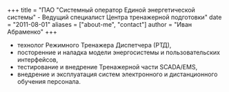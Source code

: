 +++
title = "ПАО \"Системный оператор Единой энергетической системы\" - Ведущий специалист Центра тренажерной подготовки"
date = "2011-08-01"
aliases = ["about-me", "contact"]
author = "Иван Абраменко"
+++

- технолог Режимного Тренажера Диспетчера (РТД),
- посторенние и наладка модели энергосистемы и пользовательских интерфейсов,
- тестирование и внедрение Тренажерной части SCADA/EMS,
- внедрение и эксплуатация систем электронного и дистанционного обучения персонала.
